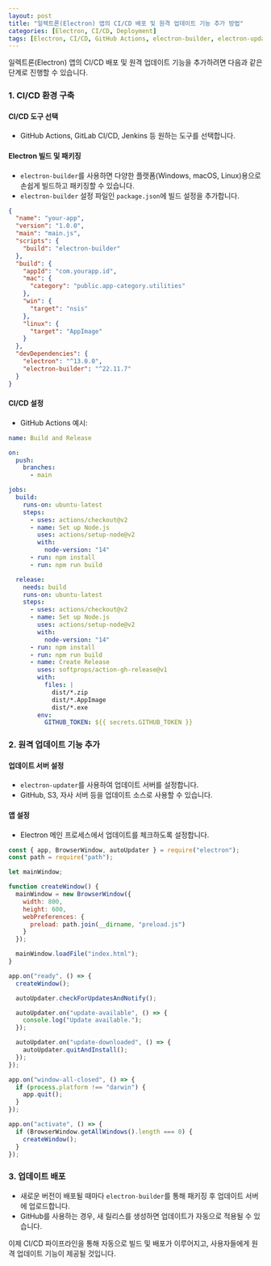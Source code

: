 ```yaml
---
layout: post
title: "일렉트론(Electron) 앱의 CI/CD 배포 및 원격 업데이트 기능 추가 방법"
categories: [Electron, CI/CD, Deployment]
tags: [Electron, CI/CD, GitHub Actions, electron-builder, electron-updater]
---
```


일렉트론(Electron) 앱의 CI/CD 배포 및 원격 업데이트 기능을 추가하려면 다음과 같은 단계로 진행할 수 있습니다.

### 1. CI/CD 환경 구축

#### CI/CD 도구 선택

- GitHub Actions, GitLab CI/CD, Jenkins 등 원하는 도구를 선택합니다.

#### Electron 빌드 및 패키징

- `electron-builder`를 사용하면 다양한 플랫폼(Windows, macOS, Linux)용으로 손쉽게 빌드하고 패키징할 수 있습니다.
- `electron-builder` 설정 파일인 `package.json`에 빌드 설정을 추가합니다.

```json
{
  "name": "your-app",
  "version": "1.0.0",
  "main": "main.js",
  "scripts": {
    "build": "electron-builder"
  },
  "build": {
    "appId": "com.yourapp.id",
    "mac": {
      "category": "public.app-category.utilities"
    },
    "win": {
      "target": "nsis"
    },
    "linux": {
      "target": "AppImage"
    }
  },
  "devDependencies": {
    "electron": "^13.0.0",
    "electron-builder": "^22.11.7"
  }
}
```

#### CI/CD 설정

- GitHub Actions 예시:

```yaml
name: Build and Release

on:
  push:
    branches:
      - main

jobs:
  build:
    runs-on: ubuntu-latest
    steps:
      - uses: actions/checkout@v2
      - name: Set up Node.js
        uses: actions/setup-node@v2
        with:
          node-version: "14"
      - run: npm install
      - run: npm run build

  release:
    needs: build
    runs-on: ubuntu-latest
    steps:
      - uses: actions/checkout@v2
      - name: Set up Node.js
        uses: actions/setup-node@v2
        with:
          node-version: "14"
      - run: npm install
      - run: npm run build
      - name: Create Release
        uses: softprops/action-gh-release@v1
        with:
          files: |
            dist/*.zip
            dist/*.AppImage
            dist/*.exe
        env:
          GITHUB_TOKEN: ${{ secrets.GITHUB_TOKEN }}
```

### 2. 원격 업데이트 기능 추가

#### 업데이트 서버 설정

- `electron-updater`를 사용하여 업데이트 서버를 설정합니다.
- GitHub, S3, 자사 서버 등을 업데이트 소스로 사용할 수 있습니다.

#### 앱 설정

- Electron 메인 프로세스에서 업데이트를 체크하도록 설정합니다.

```javascript
const { app, BrowserWindow, autoUpdater } = require("electron");
const path = require("path");

let mainWindow;

function createWindow() {
  mainWindow = new BrowserWindow({
    width: 800,
    height: 600,
    webPreferences: {
      preload: path.join(__dirname, "preload.js")
    }
  });

  mainWindow.loadFile("index.html");
}

app.on("ready", () => {
  createWindow();

  autoUpdater.checkForUpdatesAndNotify();

  autoUpdater.on("update-available", () => {
    console.log("Update available.");
  });

  autoUpdater.on("update-downloaded", () => {
    autoUpdater.quitAndInstall();
  });
});

app.on("window-all-closed", () => {
  if (process.platform !== "darwin") {
    app.quit();
  }
});

app.on("activate", () => {
  if (BrowserWindow.getAllWindows().length === 0) {
    createWindow();
  }
});
```

### 3. 업데이트 배포

- 새로운 버전이 배포될 때마다 `electron-builder`를 통해 패키징 후 업데이트 서버에 업로드합니다.
- GitHub를 사용하는 경우, 새 릴리스를 생성하면 업데이트가 자동으로 적용될 수 있습니다.

이제 CI/CD 파이프라인을 통해 자동으로 빌드 및 배포가 이루어지고, 사용자들에게 원격 업데이트 기능이 제공될 것입니다.
